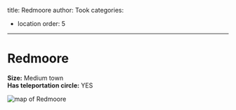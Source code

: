 title: Redmoore
author: Took
categories:
- location
order: 5
---

<!-- more -->

# Redmoore

**Size:** Medium town  
**Has teleportation circle:** YES

<img class="img-center resizable" src="redmoore.png" alt="map of Redmoore">